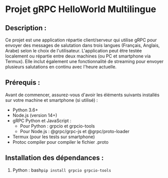 # Projet gRPC HelloWorld Multilingue

## Description :
Ce projet est une application répartie client/serveur qui utilise gRPC pour envoyer des messages de salutation dans trois langues (Français, Anglais, Arabe) selon le choix de l'utilisateur. L'application peut être testée localement ou répartie entre deux machines (ou PC et smartphone via Termux). Elle inclut également une fonctionnalité de streaming pour envoyer plusieurs salutations en continu avec l'heure actuelle.

## Prérequis :
Avant de commencer, assurez-vous d'avoir les éléments suivants installés sur votre machine et smartphone (si utilisé) :
- Python 3.6+
- Node.js (version 14+)
- gRPC Python et JavaScript :
    - Pour Python : grpcio et grpcio-tools
    - Pour Node.js : @grpc/grpc-js et @grpc/proto-loader
- Termux (pour les tests sur smartphone)
- Protoc compiler pour compiler le fichier .proto

## Installation des dépendances :
1. Python :
bash``
pip install grpcio grpcio-tools
``
